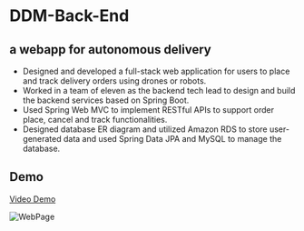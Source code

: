 # DDM-Back-End
## a webapp for autonomous delivery 
                                           
* Designed and developed a full-stack web application for users to place and track delivery orders using drones or robots.
* Worked in a team of eleven as the backend tech lead to design and build the backend services based on Spring Boot.
* Used Spring Web MVC to implement RESTful APIs to support order place, cancel and track functionalities.
* Designed database ER diagram and utilized Amazon RDS to store user-generated data and used Spring Data JPA and MySQL to manage the database.


## Demo

[Video Demo](https://www.youtube.com/watch?v=Loj_oNaMZD0)

![WebPage](https://github.com/fengliuwan/AutoShipping-BackEnd/blob/master/Autoshipping.gif?raw=true)

